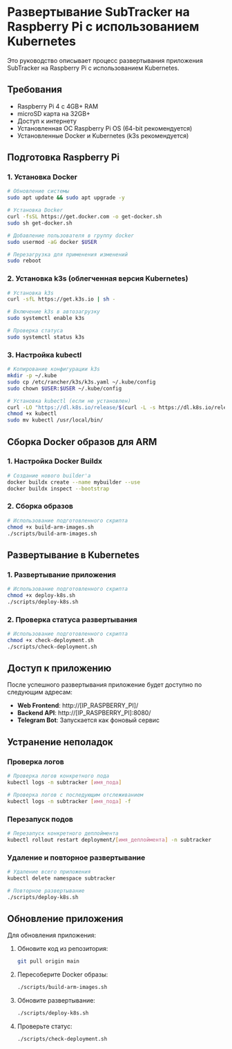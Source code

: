 # Развертывание SubTracker на Raspberry Pi с использованием Kubernetes

Это руководство описывает процесс развертывания приложения SubTracker на Raspberry Pi с использованием Kubernetes.

## Требования

- Raspberry Pi 4 с 4GB+ RAM
- microSD карта на 32GB+
- Доступ к интернету
- Установленная ОС Raspberry Pi OS (64-bit рекомендуется)
- Установленные Docker и Kubernetes (k3s рекомендуется)

## Подготовка Raspberry Pi

### 1. Установка Docker

```bash
# Обновление системы
sudo apt update && sudo apt upgrade -y

# Установка Docker
curl -fsSL https://get.docker.com -o get-docker.sh
sudo sh get-docker.sh

# Добавление пользователя в группу docker
sudo usermod -aG docker $USER

# Перезагрузка для применения изменений
sudo reboot
```

### 2. Установка k3s (облегченная версия Kubernetes)

```bash
# Установка k3s
curl -sfL https://get.k3s.io | sh -

# Включение k3s в автозагрузку
sudo systemctl enable k3s

# Проверка статуса
sudo systemctl status k3s
```

### 3. Настройка kubectl

```bash
# Копирование конфигурации k3s
mkdir -p ~/.kube
sudo cp /etc/rancher/k3s/k3s.yaml ~/.kube/config
sudo chown $USER:$USER ~/.kube/config

# Установка kubectl (если не установлен)
curl -LO "https://dl.k8s.io/release/$(curl -L -s https://dl.k8s.io/release/stable.txt)/bin/linux/arm64/kubectl"
chmod +x kubectl
sudo mv kubectl /usr/local/bin/
```

## Сборка Docker образов для ARM

### 1. Настройка Docker Buildx

```bash
# Создание нового builder'а
docker buildx create --name mybuilder --use
docker buildx inspect --bootstrap
```

### 2. Сборка образов

```bash
# Использование подготовленного скрипта
chmod +x build-arm-images.sh
./scripts/build-arm-images.sh
```

## Развертывание в Kubernetes

### 1. Развертывание приложения

```bash
# Использование подготовленного скрипта
chmod +x deploy-k8s.sh
./scripts/deploy-k8s.sh
```

### 2. Проверка статуса развертывания

```bash
# Использование подготовленного скрипта
chmod +x check-deployment.sh
./scripts/check-deployment.sh
```

## Доступ к приложению

После успешного развертывания приложение будет доступно по следующим адресам:

- **Web Frontend**: http://[IP_RASPBERRY_PI]/
- **Backend API**: http://[IP_RASPBERRY_PI]:8080/
- **Telegram Bot**: Запускается как фоновый сервис

## Устранение неполадок

### Проверка логов

```bash
# Проверка логов конкретного пода
kubectl logs -n subtracker [имя_пода]

# Проверка логов с последующим отслеживанием
kubectl logs -n subtracker [имя_пода] -f
```

### Перезапуск подов

```bash
# Перезапуск конкретного деплоймента
kubectl rollout restart deployment/[имя_деплоймента] -n subtracker
```

### Удаление и повторное развертывание

```bash
# Удаление всего приложения
kubectl delete namespace subtracker

# Повторное развертывание
./scripts/deploy-k8s.sh
```

## Обновление приложения

Для обновления приложения:

1. Обновите код из репозитория:
   ```bash
   git pull origin main
   ```

2. Пересоберите Docker образы:
   ```bash
   ./scripts/build-arm-images.sh
   ```

3. Обновите развертывание:
   ```bash
   ./scripts/deploy-k8s.sh
   ```

4. Проверьте статус:
   ```bash
   ./scripts/check-deployment.sh